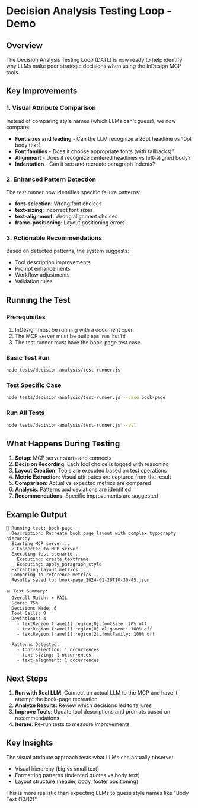 # Decision Analysis Testing Loop - Demo

## Overview
The Decision Analysis Testing Loop (DATL) is now ready to help identify why LLMs make poor strategic decisions when using the InDesign MCP tools.

## Key Improvements

### 1. Visual Attribute Comparison
Instead of comparing style names (which LLMs can't guess), we now compare:
- **Font sizes and leading** - Can the LLM recognize a 26pt headline vs 10pt body text?
- **Font families** - Does it choose appropriate fonts (with fallbacks)?
- **Alignment** - Does it recognize centered headlines vs left-aligned body?
- **Indentation** - Can it see and recreate paragraph indents?

### 2. Enhanced Pattern Detection
The test runner now identifies specific failure patterns:
- **font-selection**: Wrong font choices
- **text-sizing**: Incorrect font sizes
- **text-alignment**: Wrong alignment choices
- **frame-positioning**: Layout positioning errors

### 3. Actionable Recommendations
Based on detected patterns, the system suggests:
- Tool description improvements
- Prompt enhancements
- Workflow adjustments
- Validation rules

## Running the Test

### Prerequisites
1. InDesign must be running with a document open
2. The MCP server must be built: `npm run build`
3. The test runner must have the book-page test case

### Basic Test Run
```bash
node tests/decision-analysis/test-runner.js
```

### Test Specific Case
```bash
node tests/decision-analysis/test-runner.js --case book-page
```

### Run All Tests
```bash
node tests/decision-analysis/test-runner.js --all
```

## What Happens During Testing

1. **Setup**: MCP server starts and connects
2. **Decision Recording**: Each tool choice is logged with reasoning
3. **Layout Creation**: Tools are executed based on test operations
4. **Metric Extraction**: Visual attributes are captured from the result
5. **Comparison**: Actual vs expected metrics are compared
6. **Analysis**: Patterns and deviations are identified
7. **Recommendations**: Specific improvements are suggested

## Example Output

```
🧪 Running test: book-page
  Description: Recreate book page layout with complex typography hierarchy
  Starting MCP server...
  ✓ Connected to MCP server
  Executing test scenario...
    Executing: create_textframe
    Executing: apply_paragraph_style
  Extracting layout metrics...
  Comparing to reference metrics...
  Results saved to: book-page_2024-01-20T10-30-45.json

📊 Test Summary:
  Overall Match: ✗ FAIL
  Score: 75%
  Decisions Made: 6
  Tool Calls: 8
  Deviations: 4
    - textRegion.frame[1].region[0].fontSize: 20% off
    - textRegion.frame[1].region[0].alignment: 100% off
    - textRegion.frame[1].region[2].fontFamily: 100% off

  Patterns Detected:
    - font-selection: 1 occurrences
    - text-sizing: 1 occurrences
    - text-alignment: 1 occurrences
```

## Next Steps

1. **Run with Real LLM**: Connect an actual LLM to the MCP and have it attempt the book-page recreation
2. **Analyze Results**: Review which decisions led to failures
3. **Improve Tools**: Update tool descriptions and prompts based on recommendations
4. **Iterate**: Re-run tests to measure improvements

## Key Insights

The visual attribute approach tests what LLMs can actually observe:
- Visual hierarchy (big vs small text)
- Formatting patterns (indented quotes vs body text)
- Layout structure (header, body, footer positioning)

This is more realistic than expecting LLMs to guess style names like "Body Text (10/12)".